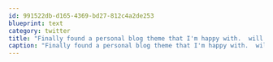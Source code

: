 ```yaml
---
id: 991522db-d165-4369-bd27-812c4a2de253
blueprint: text
category: twitter
title: "Finally found a personal blog theme that I'm happy with.  will share soon."
caption: "Finally found a personal blog theme that I'm happy with.  will share soon."
---
```

